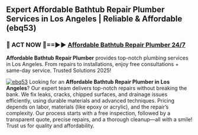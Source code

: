 ## Expert Affordable Bathtub Repair Plumber Services in Los Angeles | Reliable & Affordable (ebq53)  

<h3>🚿 ACT NOW 🌟==►► <a href="https://tinyurl.com/2ne6vx2x" rel="nofollow">Affordable Bathtub Repair Plumber 24/7</a></h3>

**Affordable Bathtub Repair Plumber** provides top-notch plumbing services in Los Angeles. From repairs to installations, enjoy free consultations + same-day service. Trusted Solutions 2025!

[![ebq53](https://i.imgur.com/4PFF4AK.jpeg)](https://tinyurl.com/2ne6vx2x)
Looking for an **Affordable Bathtub Repair Plumber in Los Angeles**? Our expert team delivers top-notch repairs without breaking the bank. We fix leaks, cracks, chipped surfaces, and drainage issues efficiently, using durable materials and advanced techniques. Pricing depends on labor, materials (like epoxy or acrylic), and the repair’s complexity. Our process starts with a free inspection, followed by a transparent quote, precise repairs, and a thorough cleanup—all with a smile! Trust us for quality and affordability.